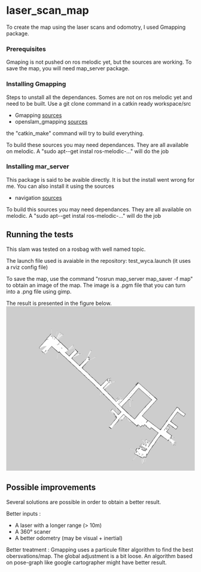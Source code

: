 # laser_scan_map

To create the map using the laser scans and odomotry, I used Gmapping package.

### Prerequisites
Gmaping is not pushed on ros melodic yet, but the sources are working.
To save the map, you will need map_server package.

### Installing Gmapping
Steps to unstall all the dependances.
Somes are not on ros melodic yet and need to be built.
Use a git clone command in a catkin ready workspace/src 

* Gmapping [sources](https://github.com/ros-perception/openslam_gmapping)
* openslam_gmapping [sources](https://github.com/ros-perception/openslam_gmapping)

the "catkin_make" command will try to build everything.

To build these sources you may need dependances. They are all available on melodic. 
A "sudo apt--get instal ros-melodic-..." will do the job

### Installing mar_server
This package is said to be avaible directly. It is but the install went wrong for me.
You can also install it using the sources

* navigation [sources](https://github.com/ros-planning/navigation)

To build this sources you may need dependances. They are all available on melodic. 
A "sudo apt--get instal ros-melodic-..." will do the job

## Running the tests
This slam was tested on a rosbag with well named topic.

The launch file used is avaiable in the repository: test_wyca.launch
(it uses a rviz config file)

To save the map, use the command "rosrun map_server map_saver -f map" to obtain an image of the map.
The image is a .pgm file that you can turn into a .png file using gimp.

The result is presented in the figure below.
![map](https://github.com/Renaudeau82/laser_scan_map/blob/master/map_wyca.png)

## Possible improvements
Several solutions are possible in order to obtain a better result.

Better inputs :
* A laser with a longer range (> 10m)
* A 360° scaner
* A better odometry (may be visual + inertial)

Better treatment :
Gmapping uses a particule filter algorithm to find the best obersvations/map.
The global adjustment is a bit loose.
An algorithm based on pose-graph like google cartographer might have better result.
